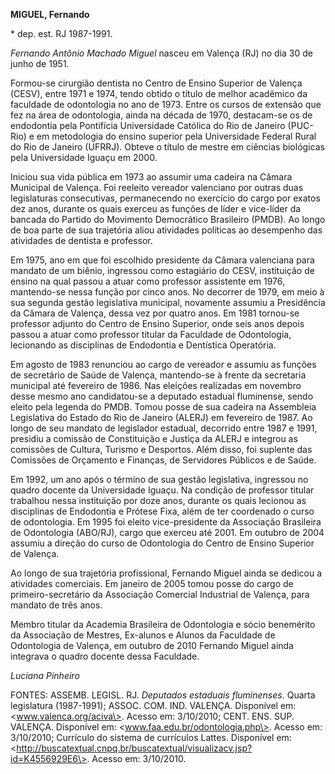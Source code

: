 **MIGUEL, Fernando**

\* dep. est. RJ 1987-1991.

*Fernando Antônio Machado Miguel* nasceu em Valença (RJ) no dia 30 de
junho de 1951.

Formou-se cirurgião dentista no Centro de Ensino Superior de Valença
(CESV), entre 1971 e 1974, tendo obtido o título de melhor acadêmico da
faculdade de odontologia no ano de 1973. Entre os cursos de extensão que
fez na área de odontologia, ainda na década de 1970, destacam-se os de
endodontia pela Pontifícia Universidade Católica do Rio de Janeiro
(PUC-Rio) e em metodologia do ensino superior pela Universidade Federal
Rural do Rio de Janeiro (UFRRJ). Obteve o título de mestre em ciências
biológicas pela Universidade Iguaçu em 2000.

Iniciou sua vida pública em 1973 ao assumir uma cadeira na Câmara
Municipal de Valença. Foi reeleito vereador valenciano por outras duas
legislaturas consecutivas, permanecendo no exercício do cargo por exatos
dez anos, durante os quais exerceu as funções de líder e vice-líder da
bancada do Partido do Movimento Democrático Brasileiro (PMDB). Ao longo
de boa parte de sua trajetória aliou atividades políticas ao desempenho
das atividades de dentista e professor.

Em 1975, ano em que foi escolhido presidente da Câmara valenciana para
mandato de um biênio, ingressou como estagiário do CESV, instituição de
ensino na qual passou a atuar como professor assistente em 1976,
mantendo-se nessa função por cinco anos. No decorrer de 1979, em meio à
sua segunda gestão legislativa municipal, novamente assumiu a
Presidência da Câmara de Valença, dessa vez por quatro anos. Em 1981
tornou-se professor adjunto do Centro de Ensino Superior, onde seis anos
depois passou a atuar como professor titular da Faculdade de
Odontologia, lecionando as disciplinas de Endodontia e Dentística
Operatória.

Em agosto de 1983 renunciou ao cargo de vereador e assumiu as funções de
secretário de Saúde de Valença, mantendo-se à frente da secretaria
municipal até fevereiro de 1986. Nas eleições realizadas em novembro
desse mesmo ano candidatou-se a deputado estadual fluminense, sendo
eleito pela legenda do PMDB. Tomou posse de sua cadeira na Assembleia
Legislativa do Estado do Rio de Janeiro (ALERJ) em fevereiro de 1987. Ao
longo de seu mandato de legislador estadual, decorrido entre 1987 e
1991, presidiu a comissão de Constituição e Justiça da ALERJ e integrou
as comissões de Cultura, Turismo e Desportos. Além disso, foi suplente
das Comissões de Orçamento e Finanças, de Servidores Públicos e de
Saúde.

Em 1992, um ano após o término de sua gestão legislativa, ingressou no
quadro docente da Universidade Iguaçu. Na condição de professor titular
trabalhou nessa instituição por doze anos, durante os quais lecionou as
disciplinas de Endodontia e Prótese Fixa, além de ter coordenado o curso
de odontologia. Em 1995 foi eleito vice-presidente da Associação
Brasileira de Odontologia (ABO/RJ), cargo que exerceu até 2001. Em
outubro de 2004 assumiu a direção do curso de Odontologia do Centro de
Ensino Superior de Valença.

Ao longo de sua trajetória profissional, Fernando Miguel ainda se
dedicou a atividades comerciais. Em janeiro de 2005 tomou posse do cargo
de primeiro-secretário da Associação Comercial Industrial de Valença,
para mandato de três anos.

Membro titular da Academia Brasileira de Odontologia e sócio benemérito
da Associação de Mestres, Ex-alunos e Alunos da Faculdade de Odontologia
de Valença, em outubro de 2010 Fernando Miguel ainda integrava o quadro
docente dessa Faculdade.

*Luciana Pinheiro*

FONTES: ASSEMB. LEGISL. RJ. *Deputados estaduais fluminenses*. Quarta
legislatura (1987-1991); ASSOC. COM. IND. VALENÇA. Disponível em:
\<www.valenca.org/aciva\>. Acesso em: 3/10/2010; CENT. ENS. SUP.
VALENÇA. Disponível em: \<www.faa.edu.br/odontologia.php\>. Acesso em:
3/10/2010; Currículo do sistema de currículos Lattes. Disponível em:
\<http://buscatextual.cnpq.br/buscatextual/visualizacv.jsp?id=K4556929E6\>.
Acesso em: 3/10/2010.
